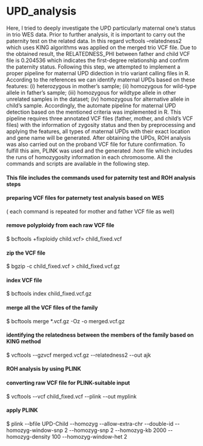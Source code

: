 # UPD_analysis
Here, I tried to deeply investigate the UPD particularly maternal one’s status in
trio WES data. Prior to further analysis, it is important to carry out the paternity test on the
related data. In this regard vcftools –relatedness2 which uses KING algorithms was applied on
the merged trio VCF file.
Due to the obtained result, the RELATEDNESS_PHI between father and child VCF file is
0.204536 which indicates the first-degree relationship and confirm the paternity status.
Following this step, we attempted to implement a proper pipeline for maternal UPD didection in
trio variant calling files in R. According to the references we can identify maternal UPDs based
on these features: (i) heterozygous in mother’s sample; (ii) homozygous for wild-type allele in
father’s sample; (iii) homozygous for wildtype allele in other unrelated samples in the dataset;
(iv) homozygous for alternative allele in child’s sample.
Accordingly, the automate pipeline for maternal UPD detection based on the mentioned criteria
was implemented in R. This pipeline requires three annotated VCF files (father, mother, and
child’s VCF files) with the information of zygosity status and then by preprocessing and
applying the features, all types of maternal UPDs with their exact location and gene name will be
generated.
After obtaining the UPDs, ROH analysis was also carried out on the proband VCF file for future
confirmation. To fulfill this aim, PLINK was used and the generated .hom file which includes the
runs of homozygosity information in each chromosome.
All the commands and scripts are available in the following step.


#### This file includes the commands used for paternity test and ROH analysis steps

#### preparing VCF files for paternety test analysis based on WES ############
( each command is repeated for mother and father VCF file as well)

#### remove polyploidy from each raw VCF file 

$  bcftools +fixploidy child.vcf> child_fixed.vcf  

#### zip the VCF file

$  bgzip -c child_fixed.vcf > child_fixed.vcf.gz


#### index VCF file 

$ bcftools index child_fixed.vcf.gz

#### merge all the VCF files of the family

$ bcftools merge *.vcf.gz -Oz -o merged.vcf.gz

#### identifying the relatedness between the members of the family based on KING method 

$  vcftools --gzvcf merged.vcf.gz --relatedness2 --out ajk

#### ROH analysis by using PLINK 

#### converting raw VCF file for PLINK-suitable input

$  vcftools --vcf child_fixed.vcf --plink --out myplink

#### apply PLINK

$ plink --bfile UPD-Child --homozyg --allow-extra-chr --double-id --homozyg-window-snp 2 --homozyg-snp 2 --homozyg-kb 2000 --homozyg-density 100 --homozyg-window-het 2
